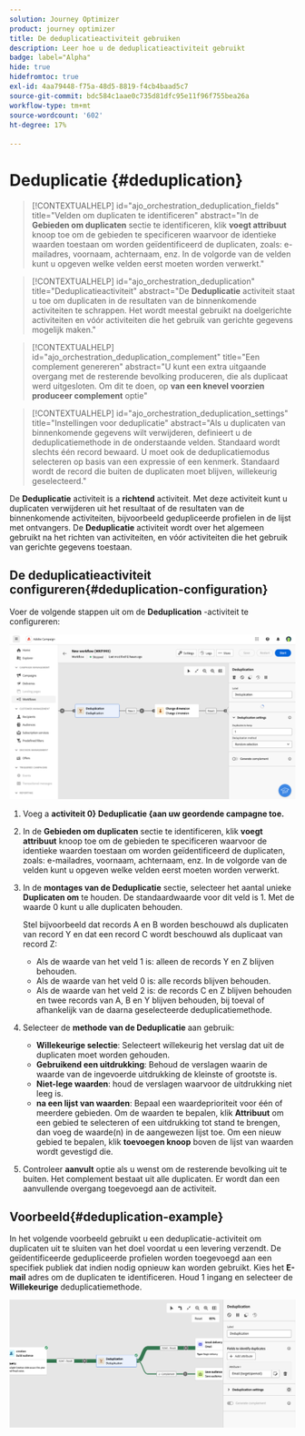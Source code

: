 ```yaml
---
solution: Journey Optimizer
product: journey optimizer
title: De deduplicatieactiviteit gebruiken
description: Leer hoe u de deduplicatieactiviteit gebruikt
badge: label="Alpha"
hide: true
hidefromtoc: true
exl-id: 4aa79448-f75a-48d5-8819-f4cb4baad5c7
source-git-commit: bdc584c1aae0c735d81dfc95e11f96f755bea26a
workflow-type: tm+mt
source-wordcount: '602'
ht-degree: 17%

---
```


# Deduplicatie {#deduplication}

>[!CONTEXTUALHELP]
>id="ajo_orchestration_deduplication_fields"
>title="Velden om duplicaten te identificeren"
>abstract="In de **Gebieden om duplicaten** sectie te identificeren, klik **voegt attribuut** knoop toe om de gebieden te specificeren waarvoor de identieke waarden toestaan om worden geïdentificeerd de duplicaten, zoals: e-mailadres, voornaam, achternaam, enz. In de volgorde van de velden kunt u opgeven welke velden eerst moeten worden verwerkt."

>[!CONTEXTUALHELP]
>id="ajo_orchestration_deduplication"
>title="Deduplicatieactiviteit"
>abstract="De **Deduplicatie** activiteit staat u toe om duplicaten in de resultaten van de binnenkomende activiteiten te schrappen. Het wordt meestal gebruikt na doelgerichte activiteiten en vóór activiteiten die het gebruik van gerichte gegevens mogelijk maken."

>[!CONTEXTUALHELP]
>id="ajo_orchestration_deduplication_complement"
>title="Een complement genereren"
>abstract="U kunt een extra uitgaande overgang met de resterende bevolking produceren, die als duplicaat werd uitgesloten. Om dit te doen, op **van een knevel voorzien produceer complement** optie"

>[!CONTEXTUALHELP]
>id="ajo_orchestration_deduplication_settings"
>title="Instellingen voor deduplicatie"
>abstract="Als u duplicaten van binnenkomende gegevens wilt verwijderen, definieert u de deduplicatiemethode in de onderstaande velden. Standaard wordt slechts één record bewaard. U moet ook de deduplicatiemodus selecteren op basis van een expressie of een kenmerk. Standaard wordt de record die buiten de duplicaten moet blijven, willekeurig geselecteerd."

De **Deduplicatie** activiteit is a **richtend** activiteit. Met deze activiteit kunt u duplicaten verwijderen uit het resultaat of de resultaten van de binnenkomende activiteiten, bijvoorbeeld gedupliceerde profielen in de lijst met ontvangers. De **Deduplicatie** activiteit wordt over het algemeen gebruikt na het richten van activiteiten, en vóór activiteiten die het gebruik van gerichte gegevens toestaan.

## De deduplicatieactiviteit configureren{#deduplication-configuration}

Voer de volgende stappen uit om de **Deduplication** -activiteit te configureren:

![](../assets/workflow-deduplication.png)

1. Voeg a **activiteit 0&rbrace; Deduplicatie &lbrace;aan uw geordende campagne toe.**

1. In de **Gebieden om duplicaten** sectie te identificeren, klik **voegt attribuut** knoop toe om de gebieden te specificeren waarvoor de identieke waarden toestaan om worden geïdentificeerd de duplicaten, zoals: e-mailadres, voornaam, achternaam, enz. In de volgorde van de velden kunt u opgeven welke velden eerst moeten worden verwerkt.

1. In de **montages van de Deduplicatie** sectie, selecteer het aantal unieke **Duplicaten om** te houden. De standaardwaarde voor dit veld is 1. Met de waarde 0 kunt u alle duplicaten behouden.

   Stel bijvoorbeeld dat records A en B worden beschouwd als duplicaten van record Y en dat een record C wordt beschouwd als duplicaat van record Z:

   * Als de waarde van het veld 1 is: alleen de records Y en Z blijven behouden.
   * Als de waarde van het veld 0 is: alle records blijven behouden.
   * Als de waarde van het veld 2 is: de records C en Z blijven behouden en twee records van A, B en Y blijven behouden, bij toeval of afhankelijk van de daarna geselecteerde deduplicatiemethode.

1. Selecteer de **methode van de Deduplicatie** aan gebruik:

   * **Willekeurige selectie**: Selecteert willekeurig het verslag dat uit de duplicaten moet worden gehouden.
   * **Gebruikend een uitdrukking**: Behoud de verslagen waarin de waarde van de ingevoerde uitdrukking de kleinste of grootste is.
   * **Niet-lege waarden**: houd de verslagen waarvoor de uitdrukking niet leeg is.
   * **na een lijst van waarden**: Bepaal een waardeprioriteit voor één of meerdere gebieden. Om de waarden te bepalen, klik **Attribuut** om een gebied te selecteren of een uitdrukking tot stand te brengen, dan voeg de waarde(n) in de aangewezen lijst toe. Om een nieuw gebied te bepalen, klik **toevoegen knoop** boven de lijst van waarden wordt gevestigd die.

1. Controleer **aanvult** optie als u wenst om de resterende bevolking uit te buiten. Het complement bestaat uit alle duplicaten. Er wordt dan een aanvullende overgang toegevoegd aan de activiteit.

## Voorbeeld{#deduplication-example}

In het volgende voorbeeld gebruikt u een deduplicatie-activiteit om duplicaten uit te sluiten van het doel voordat u een levering verzendt. De geïdentificeerde gedupliceerde profielen worden toegevoegd aan een specifiek publiek dat indien nodig opnieuw kan worden gebruikt. Kies het **E-mail** adres om de duplicaten te identificeren. Houd 1 ingang en selecteer de **Willekeurige** deduplicatiemethode.

![](../assets/workflow-deduplication-example.png)
